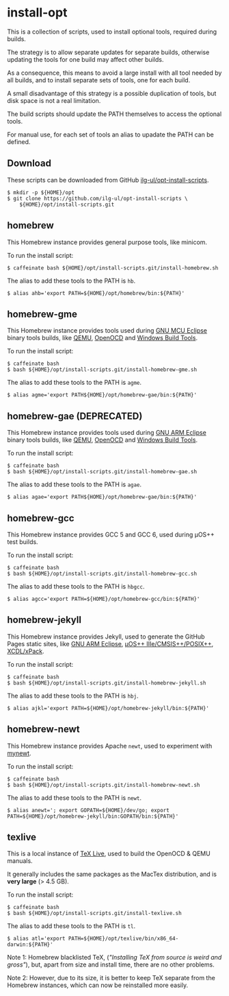 # install-opt

This is a collection of scripts, used to install optional tools, required during builds.

The strategy is to allow separate updates for separate builds, otherwise updating the tools for one build may affect other builds.

As a consequence, this means to avoid a large install with all tool needed by all builds, and to install separate sets of tools, one for each build.

A small disadvantage of this strategy is a possible duplication of tools, but disk space is not a real limitation.

The build scripts should update the PATH themselves to access the optional tools.

For manual use, for each set of tools an alias to upadate the PATH can be defined.

## Download

These scripts can be downloaded from GitHub [ilg-ul/opt-install-scripts](https://github.com/ilg-ul/opt-install-scripts).

```
$ mkdir -p ${HOME}/opt
$ git clone https://github.com/ilg-ul/opt-install-scripts \
    ${HOME}/opt/install-scripts.git
```

## homebrew

This Homebrew instance provides general purpose tools, like minicom.

To run the install script:

```
$ caffeinate bash ${HOME}/opt/install-scripts.git/install-homebrew.sh
```

The alias to add these tools to the PATH is `hb`.

```
$ alias ahb='export PATH=${HOME}/opt/homebrew/bin:${PATH}'
```

## homebrew-gme

This Homebrew instance provides tools used during [GNU MCU Eclipse]((http://gnuarmeclipse.github.io)) binary tools builds, like [QEMU](http://gnuarmeclipse.github.io/qemu/), [OpenOCD](http://gnuarmeclipse.github.io/openocd/) and [Windows Build Tools](http://gnuarmeclipse.github.io/windows-build-tools/).

To run the install script:

```
$ caffeinate bash 
$ bash ${HOME}/opt/install-scripts.git/install-homebrew-gme.sh
```

The alias to add these tools to the PATH is `agme`.

```
$ alias agme='export PATH${HOME}/opt/homebrew-gae/bin:${PATH}'
```

## homebrew-gae (DEPRECATED)

This Homebrew instance provides tools used during [GNU ARM Eclipse]((http://gnuarmeclipse.github.io)) binary tools builds, like [QEMU](http://gnuarmeclipse.github.io/qemu/), [OpenOCD](http://gnuarmeclipse.github.io/openocd/) and [Windows Build Tools](http://gnuarmeclipse.github.io/windows-build-tools/).

To run the install script:

```
$ caffeinate bash 
$ bash ${HOME}/opt/install-scripts.git/install-homebrew-gae.sh
```

The alias to add these tools to the PATH is `agae`.

```
$ alias agae='export PATH${HOME}/opt/homebrew-gae/bin:${PATH}'
```

## homebrew-gcc

This Homebrew instance provides GCC 5 and GCC 6, used during µOS++ test builds.

To run the install script:

```
$ caffeinate bash 
$ bash ${HOME}/opt/install-scripts.git/install-homebrew-gcc.sh
```

The alias to add these tools to the PATH is `hbgcc`.

```
$ alias agcc='export PATH=${HOME}/opt/homebrew-gcc/bin:${PATH}'
```

## homebrew-jekyll

This Homebrew instance provides Jekyll, used to generate the GitHub Pages static sites, like [GNU ARM Eclipse](http://gnuarmeclipse.github.io), [µOS++ IIIe/CMSIS++/POSIX++](http://micro-os-plus.github.io), [XCDL/xPack](http://xcdl.github.io).

To run the install script:

```
$ caffeinate bash 
$ bash ${HOME}/opt/install-scripts.git/install-homebrew-jekyll.sh
```

The alias to add these tools to the PATH is `hbj`.

```
$ alias ajkl='export PATH=${HOME}/opt/homebrew-jekyll/bin:${PATH}'
```

## homebrew-newt

This Homebrew instance provides Apache `newt`, used to experiment with [mynewt](https://mynewt.apache.org/).

To run the install script:

```
$ caffeinate bash 
$ bash ${HOME}/opt/install-scripts.git/install-homebrew-newt.sh
```

The alias to add these tools to the PATH is `newt`.

```
$ alias anewt='; export GOPATH=${HOME}/dev/go; export PATH=${HOME}/opt/homebrew-jekyll/bin:GOPATH/bin:${PATH}'
```

## texlive

This is a local instance of [TeX Live](https://tug.org/texlive/), used to build the OpenOCD & QEMU manuals.

It generally includes the same packages as the MacTex distribution, and is **very large** (> 4.5 GB).

To run the install script:

```
$ caffeinate bash 
$ bash ${HOME}/opt/install-scripts.git/install-texlive.sh
```

The alias to add these tools to the PATH is `tl`.

```
$ alias atl='export PATH=${HOME}/opt/texlive/bin/x86_64-darwin:${PATH}'
```

Note 1: Homebrew blacklisted TeX, (_"Installing TeX from source is weird and gross"_), but, apart from size and install time, there are no other problems.

Note 2: However, due to its size, it is better to keep TeX separate from the Homebrew instances, which can now be reinstalled more easily. 
